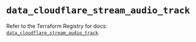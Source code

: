 # `data_cloudflare_stream_audio_track`

Refer to the Terraform Registry for docs: [`data_cloudflare_stream_audio_track`](https://registry.terraform.io/providers/cloudflare/cloudflare/5.8.4/docs/data-sources/stream_audio_track).
